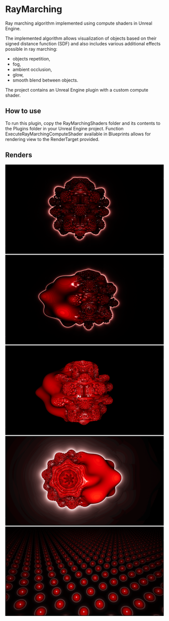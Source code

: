 # RayMarching
Ray marching algorithm implemented using compute shaders in Unreal Engine. 

The implemented algorithm allows visualization of objects based on their signed distance function (SDF) and also includes various additional effects possible in ray marching:

- objects repetition,
- fog,
- ambient occlusion,
- glow,
- smooth blend between objects.

The project contains an Unreal Engine plugin with a custom compute shader.
 

## How to use
To run this plugin, copy the RayMarchingShaders folder and its contents to the Plugins folder in your Unreal Engine project. Function ExecuteRayMarchingComputeShader available in Blueprints allows for rendering view to the RenderTarget provided.

## Renders

![Alt text](Resources/MandelbulbFront.png)
![Alt text](Resources/MandelbulbSide.png)
![Alt text](Resources/BlendSide.png)
![Alt text](Resources/BlendTop.png)
![Alt text](Resources/InfiniteSpheres.png)
